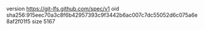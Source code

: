 version https://git-lfs.github.com/spec/v1
oid sha256:915eec70a3c8f6b42957393c9f3442b6ac007c7dc55052d6c075a6e8af2f01f5
size 5167
